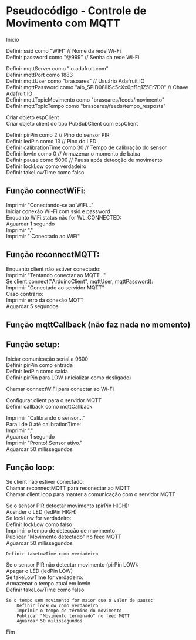 # Pseudocódigo - Controle de Movimento com MQTT

Início

Definir ssid como "WIFI"                // Nome da rede Wi-Fi  
Definir password como "@999"             // Senha da rede Wi-Fi  

Definir mqttServer como "io.adafruit.com"  
Definir mqttPort como 1883  
Definir mqttUser como "brasoares"       // Usuário Adafruit IO  
Definir mqttPassword como "aio_SPID08iIlSc5cXx0pf1q1Z5Er7D0"  // Chave Adafruit IO  
Definir mqttTopicMovimento como "brasoares/feeds/movimento"  
Definir mqttTopicTempo como "brasoares/feeds/tempo_resposta"  

Criar objeto espClient  
Criar objeto client do tipo PubSubClient com espClient  

Definir pirPin como 2    // Pino do sensor PIR  
Definir ledPin como 13   // Pino do LED  
Definir calibrationTime como 30  // Tempo de calibração do sensor  
Definir lowIn como 0    // Armazenar o momento de baixa  
Definir pause como 5000 // Pausa após detecção de movimento  
Definir lockLow como verdadeiro  
Definir takeLowTime como falso  

## Função connectWiFi:
Imprimir "Conectando-se ao WiFi..."  
Iniciar conexão Wi-Fi com ssid e password  
Enquanto WiFi.status não for WL_CONNECTED:  
    Aguardar 1 segundo  
    Imprimir "."  
Imprimir " Conectado ao WiFi"  

## Função reconnectMQTT:
Enquanto client não estiver conectado:  
    Imprimir "Tentando conectar ao MQTT..."  
    Se client.connect("ArduinoClient", mqttUser, mqttPassword):  
        Imprimir "Conectado ao servidor MQTT"  
    Caso contrário:  
        Imprimir erro da conexão MQTT  
        Aguardar 5 segundos  

## Função mqttCallback (não faz nada no momento)

## Função setup:
Iniciar comunicação serial a 9600  
Definir pirPin como entrada  
Definir ledPin como saída  
Definir pirPin para LOW (inicializar como desligado)

Chamar connectWiFi para conectar ao Wi-Fi  

Configurar client para o servidor MQTT  
Definir callback como mqttCallback  

Imprimir "Calibrando o sensor..."  
Para i de 0 até calibrationTime:  
    Imprimir "."  
    Aguardar 1 segundo  
Imprimir "Pronto! Sensor ativo."  
Aguardar 50 milissegundos  

## Função loop:
Se client não estiver conectado:  
    Chamar reconnectMQTT para reconectar ao MQTT  
Chamar client.loop para manter a comunicação com o servidor MQTT  

Se o sensor PIR detectar movimento (pirPin HIGH):  
    Acender o LED (ledPin HIGH)  
    Se lockLow for verdadeiro:  
        Definir lockLow como falso  
        Imprimir o tempo de detecção de movimento  
        Publicar "Movimento detectado" no feed MQTT  
        Aguardar 50 milissegundos  

    Definir takeLowTime como verdadeiro  

Se o sensor PIR não detectar movimento (pirPin LOW):  
    Apagar o LED (ledPin LOW)  
    Se takeLowTime for verdadeiro:  
        Armazenar o tempo atual em lowIn  
        Definir takeLowTime como falso  

    Se o tempo sem movimento for maior que o valor de pause:  
        Definir lockLow como verdadeiro  
        Imprimir o tempo de término do movimento  
        Publicar "Movimento terminado" no feed MQTT  
        Aguardar 50 milissegundos  

Fim